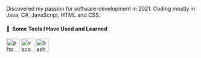Discovered my passion for software-development in 2021. Coding mostly in Java, C#, JavaScript, HTML and CSS.

<h4> 🚀 &nbsp;Some Tools I Have Used and Learned</h4>
<p align="left">
<img src="https://cdn.jsdelivr.net/gh/devicons/devicon/icons/java/java-original.svg" alt="php" width="35" height="35"/>  
<img src="https://cdn.jsdelivr.net/gh/devicons/devicon/icons/vscode/vscode-original.svg" alt="vscode" width="35" height="35"/>
<img src="https://cdn.jsdelivr.net/gh/devicons/devicon/icons/bash/bash-original.svg" alt="bash" width="35" height="35"/>
</p>
